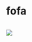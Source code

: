 # fofa
```plain

```

![](https://cdn.nlark.com/yuque/0/2024/png/43104311/1727103672149-954231e5-a465-459b-82ab-e92eb79b760c.png)

